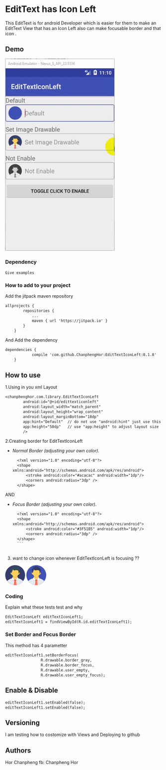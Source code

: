 # EditText has Icon Left

This EditText is for android Developer which is easier for them to make an EditText View that has an Icon Left also can make focusable border and that icon .

## Demo
![alt text](https://github.com/ChanphengHor/EditTextIconLeft/blob/master/screens/screen1.gif)
### Dependency



```
Give examples
```

### How to add to your project

Add the jitpack maven repository

```
allprojects {
		repositories {
			...
			maven { url 'https://jitpack.io' }
		}
	}
```

And Add the dependency

```
dependencies {
	        compile 'com.github.ChanphengHor:EditTextIconLeft:0.1.0'
	}
```

## How to use

1.Using in you xml Layout 

```
<chanphenghor.com.library.EditTextIconLeft
        android:id="@+id/edittexticonleft"
        android:layout_width="match_parent"
        android:layout_height="wrap_content"
        android:layout_marginBottom="10dp"
        app:hint="Default"  // do not use "android:hint" just use this
        app:height="50dp"   // use "app:height" to adjust layout size
        />
```
2.Creating border for EditTextIconLeft

 * *Normal Border (adjusting your own color)*.
  	```
      <?xml version="1.0" encoding="utf-8"?>
      <shape xmlns:android="http://schemas.android.com/apk/res/android">
          <stroke android:color="#acacac" android:width="1dp"/>
          <corners android:radius="3dp" />
      </shape>
      ```
      
AND
* *Focus Border (adjusting your own color)*.

	```
      <?xml version="1.0" encoding="utf-8"?>
      <shape xmlns:android="http://schemas.android.com/apk/res/android">
          <stroke android:color="#3F51B5" android:width="1dp"/>
          <corners android:radius="3dp" />
      </shape>
      ```
      
 3. want to change icon whenever EditTextIconLeft is focusing ??
  
  ![alt text](https://github.com/ChanphengHor/EditTextIconLeft/blob/master/screens/user_empty.png) ![alt text](https://github.com/ChanphengHor/EditTextIconLeft/blob/master/screens/user_empty_focus.png)
  
### Coding

Explain what these tests test and why

```
EditTextIconLeft editTextIconLeft1;
editTextIconLeft1 = findViewById(R.id.editTextIconLeft1);
```

### Set Border and Focus Border

This method has 4 parametter 

```
editTextIconLeft1.setBorderFocus(
                R.drawable.border_gray,
                R.drawable.border_focus,
                R.drawable.user_empty,
                R.drawable.user_empty_focus);
```

## Enable & Disable

```
editTextIconLeft1.setEnabled(false);
editTextIconLeft1.setEnabled(false);

```

## Versioning

I am testing how to costomize with Views and Deploying to github

## Authors

Hor Chanpheng 
fb: Chanpheng Hor


